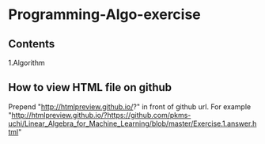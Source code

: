 # Programming-Algo-exercise

## Contents
1.Algorithm

## How to view HTML file on github

Prepend "http://htmlpreview.github.io/?" in front of github url.
For example "http://htmlpreview.github.io/?https://github.com/pkms-uchi/Linear_Algebra_for_Machine_Learning/blob/master/Exercise.1.answer.html"
